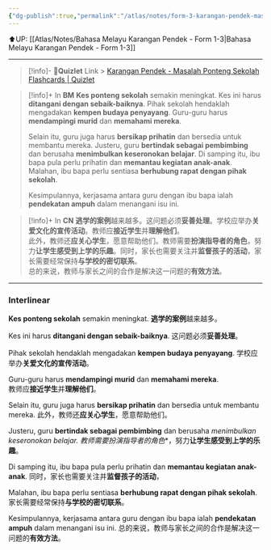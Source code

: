 ```yaml
---
{"dg-publish":true,"permalink":"/atlas/notes/form-3-karangan-pendek-masalah-ponteng-sekolah/"}
---
```


⬆️UP: [[Atlas/Notes/Bahasa Melayu Karangan Pendek - Form 1-3\|Bahasa Melayu Karangan Pendek - Form 1-3]]

---
> [!info]- 🔗**Quizlet** Link > [Karangan Pendek - Masalah Ponteng Sekolah Flashcards | Quizlet](https://quizlet.com/my/960183739/karangan-pendek-masalah-ponteng-sekolah-flash-cards/?i=1vbzw5&x=1jqt)

> [!info]+ In **BM**
> **Kes ponteng sekolah** semakin meningkat. Kes ini harus **ditangani dengan sebaik-baiknya**. Pihak sekolah hendaklah mengadakan **kempen budaya penyayang**. Guru-guru harus **mendampingi murid** dan **memahami mereka**.  
> 
> Selain itu, guru juga harus **bersikap prihatin** dan bersedia untuk membantu mereka. Justeru, guru **bertindak sebagai pembimbing** dan berusaha **menimbulkan keseronokan belajar**. Di samping itu, ibu bapa pula perlu prihatin dan **memantau kegiatan anak-anak**. Malahan, ibu bapa perlu sentiasa **berhubung rapat dengan pihak sekolah**.  
> 
> Kesimpulannya, kerjasama antara guru dengan ibu bapa ialah **pendekatan ampuh** dalam menangani isu ini.

> [!info]+ In **CN**
> **逃学的案例**越来越多。这问题必须**妥善处理**。学校应举办**关爱文化的宣传活动**。教师应**接近学生**并**理解他们**。  
> 此外，教师还**应关⼼学生**，愿意帮助他们。教师需要**扮演指导者的⻆⾊**，努⼒**让学生感受到上学的乐趣**。同时，家⻓也需要关注并**监督孩⼦的活动**，家长需要经常保持**与学校的密切联系**。  
> 总的来说，教师与家⻓之间的合作是解决这⼀问题的**有效⽅法**。

---
### Interlinear

**Kes ponteng sekolah** semakin meningkat. 
**逃学的案例**越来越多。
 
Kes ini harus **ditangani dengan sebaik-baiknya**. 
这问题必须**妥善处理**。
 
Pihak sekolah hendaklah mengadakan **kempen budaya penyayang**. 
学校应举办**关爱文化的宣传活动**。

Guru-guru harus **mendampingi murid** dan **memahami mereka**.  
教师应**接近学生**并**理解他们**。  
 
Selain itu, guru juga harus **bersikap prihatin** dan bersedia untuk membantu mereka. 
此外，教师还**应关⼼学生**，愿意帮助他们。 

Justeru, guru **bertindak sebagai pembimbing** dan berusaha **menimbulkan keseronokan belajar*. 
教师需要**扮演指导者的⻆⾊**，努⼒**让学生感受到上学的乐趣**。

Di samping itu, ibu bapa pula perlu prihatin dan **memantau kegiatan anak-anak**. 
同时，家⻓也需要关注并**监督孩⼦的活动**，

Malahan, ibu bapa perlu sentiasa **berhubung rapat dengan pihak sekolah**.  
家长需要经常保持**与学校的密切联系**。  

Kesimpulannya, kerjasama antara guru dengan ibu bapa ialah **pendekatan ampuh** dalam menangani isu ini.
总的来说，教师与家⻓之间的合作是解决这⼀问题的**有效⽅法**。
